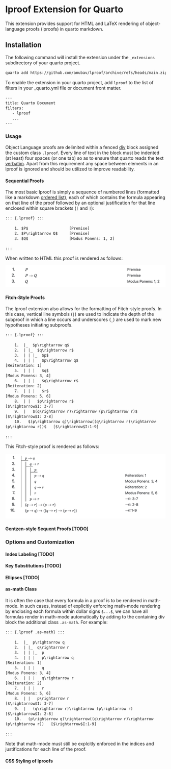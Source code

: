 # lproof Extension for Quarto

This extension provides support for HTML and LaTeX rendering of object-language proofs (lproofs) in
quarto markdown.

## Installation

The following command will install the extension under the `_extensions` subdirectory of your quarto
project.

```sh
quarto add https://github.com/anubav/lproof/archive/refs/heads/main.zip
```

To enable the extension in your quarto project, add `lproof` to the list of filters in your
\_quarto.yml file or document front matter.

```
---
title: Quarto Document
filters:
   - lproof
   ...
---
```

### Usage

Object Language proofs are delimited within a fenced
[div](https://quarto.org/docs/authoring/markdown-basics.html#divs-and-spans) block assigned the custom
class `.lproof`. Every line of text in the block must be indented (at least) four spaces (or one
tab) so as to ensure that quarto reads the text
[verbatim](https://pandoc.org/chunkedhtml-demo/8.5-verbatim-code-blocks.html). Apart from this
requirement any space between elements in an lproof is ignored and should be utilized to improve readability.

#### Sequential Proofs

The most basic lproof is simply a sequence of numbered lines (formatted like a markdown [ordered list](https://quarto.org/docs/authoring/markdown-basics.html#lists)), each of which
contains the formula appearing on that line of the proof followed by an optional justification
for that line enclosed within square brackets (`[` and `]`):

```
::: {.lproof} :::

    1. $P$                  [Premise]
    2. $P\rightarrow Q$     [Premise]
    3. $Q$                  [Modus Ponens: 1, 2]

:::
```

When written to HTML this proof is rendered as follows:

![simple_lproof](simple_lproof.jpeg)

#### Fitch-Style Proofs

The lproof extension also allows for the formatting of Fitch-style proofs. In this case, vertical line symbols (`|`) are used to indicate
the depth of the subproof in which a line occurs and underscores (`_`) are used to mark new hypotheses
initiating subproofs.

```
::: {.lproof} :::

    1.  |_  $p\rightarrow q$
    2.  | |_  $q\rightarrow r$
    3.  | | |_  $p$
    4.  | | |   $p\rightarrow q$                                                        [Reiteration: 1]
    5.  | | |   $q$                                                                     [Modus Ponens: 3, 4]
    6.  | | |   $q\rightarrow r$                                                        [Reiteration: 2]
    7.  | | |   $r$                                                                     [Modus Ponens: 5, 6]
    8.  | |   $p\rightarrow r$                                                          [$\rightarrow$I: 3-7]
    9.  |   $(q\rightarrow r)\rightarrow (p\rightarrow r)$                              [$\rightarrow$I: 2-8]
    10.   $(p\rightarrow q)\rightarrow((q\rightarrow r)\rightarrow (p\rightarrow r))$   [$\rightarrow$I:1-9]

:::
```

This Fitch-style proof is rendered as follows:

![fitch_lproof](fitch_lproof.jpeg)

#### Gentzen-style Sequent Proofs [TODO]

### Options and Customization

#### Index Labeling [TODO]

#### Key Substitutions [TODO]

#### Ellipses [TODO]

#### as-math Class

It is often the case that every formula in a proof is to be rendered in math-mode. In such cases,
instead of explicitly enforcing math-mode rendering by enclosing each formula within dollar signs
`$...$`, we can have all formulas render in math-mode automatically by adding to the containing div
block the additional class `.as-math`. For example:

```
::: {.lproof .as-math} :::

    1.  |_  p\rightarrow q
    2.  | |_  q\rightarrow r
    3.  | | |_  p
    4.  | | |   p\rightarrow q                                                        [Reiteration: 1]
    5.  | | |   q                                                                     [Modus Ponens: 3, 4]
    6.  | | |   q\rightarrow r                                                        [Reiteration: 2]
    7.  | | |   r                                                                     [Modus Ponens: 5, 6]
    8.  | |   p\rightarrow r                                                          [$\rightarrow$I: 3-7]
    9.  |   (q\rightarrow r)\rightarrow (p\rightarrow r)                              [$\rightarrow$I: 2-8]
    10.   (p\rightarrow q)\rightarrow((q\rightarrow r)\rightarrow (p\rightarrow r))   [$\rightarrow$I:1-9]

:::
```

Note that math-mode must still be explcitly enforced in the indices and justifications for each
line of the proof.

#### CSS Styling of lproofs
